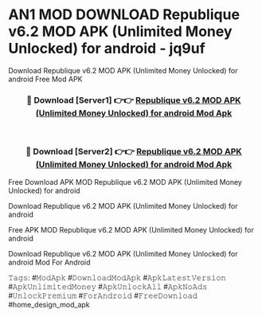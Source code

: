 # AN1 MOD DOWNLOAD Republique v6.2 MOD APK (Unlimited Money Unlocked) for android - jq9uf
Download Republique v6.2 MOD APK (Unlimited Money Unlocked) for android Free Mod APK

<div align="center">
<h3>🔴 Download [Server1] 👉👉 <a href="https://apk-comot.site?title=Republique_v6.2_MOD_APK_(Unlimited_Money_Unlocked)_for_android">Republique v6.2 MOD APK (Unlimited Money Unlocked) for android Mod Apk</a></h3><br>

<h3>🔴 Download [Server2] 👉👉 <a href="https://apk-comot.site?title=Republique_v6.2_MOD_APK_(Unlimited_Money_Unlocked)_for_android">Republique v6.2 MOD APK (Unlimited Money Unlocked) for android Mod Apk</a></h3>
</div>


Free Download APK MOD Republique v6.2 MOD APK (Unlimited Money Unlocked) for android

Download Republique v6.2 MOD APK (Unlimited Money Unlocked) for android 

Free APK MOD Republique v6.2 MOD APK (Unlimited Money Unlocked) for android 

Download Republique v6.2 MOD APK (Unlimited Money Unlocked) for android Mod For Android

𝚃𝚊𝚐𝚜: #𝙼𝚘𝚍𝙰𝚙𝚔 #𝙳𝚘𝚠𝚗𝚕𝚘𝚊𝚍𝙼𝚘𝚍𝙰𝚙𝚔 #𝙰𝚙𝚔𝙻𝚊𝚝𝚎𝚜𝚝𝚅𝚎𝚛𝚜𝚒𝚘𝚗 #𝙰𝚙𝚔𝚄𝚗𝚕𝚒𝚖𝚒𝚝𝚎𝚍𝙼𝚘𝚗𝚎𝚢 #𝙰𝚙𝚔𝚄𝚗𝚕𝚘𝚌𝚔𝙰𝚕𝚕 #𝙰𝚙𝚔𝙽𝚘𝙰𝚍𝚜 #𝚄𝚗𝚕𝚘𝚌𝚔𝙿𝚛𝚎𝚖𝚒𝚞𝚖 #𝙵𝚘𝚛𝙰𝚗𝚍𝚛𝚘𝚒𝚍 #𝙵𝚛𝚎𝚎𝙳𝚘𝚠𝚗𝚕𝚘𝚊𝚍 #home_design_mod_apk
